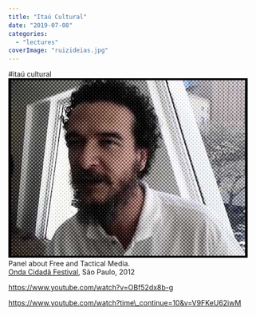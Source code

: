 ```yaml
---
title: "Itaú Cultural"
date: "2019-07-08"
categories: 
  - "lectures"
coverImage: "ruizideias.jpg"
---
```

#itaú cultural
<img src="images/ruizideias.jpg" alt="" />
Panel about Free and Tactical Media.  
[Onda Cidadã Festival](https://www.itaucultural.org.br/o-que-os-motiva-cobertura-colaborativa-do-3o-forum-onda-cidada-2012?p=2), São Paulo, 2012

https://www.youtube.com/watch?v=OBf52dx8b-g

https://www.youtube.com/watch?time\_continue=10&v=V9FKeU62iwM
